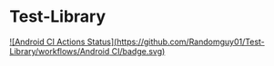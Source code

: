 # Test-Library
[![Android CI Actions Status](https://github.com/Randomguy01/Test-Library/workflows/Android CI/badge.svg)](https://github.com/Randomguy01/Test-Library/actions)
